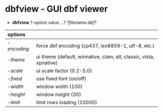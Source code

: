 # dbfview - GUI dbf viewer

+ **dbfview** ?-option value ...? ?*filename.dbf*?

| options	|  |
|:--------------|:-|
| *-encoding*	|	force dbf encoding (cp437, iso8859-1, utf-8, etc.) |
| *-theme*	|	ui theme (default, winnative, clam, alt, classic, vista, xpnative) |
| *-scale*	|	ui scale factor (0.2-5.0) |
| *-fixed*	|	use fixed font (on/off) |
| *-width*	|	window width (100) |
| *-height*	|	window height (30) |
| *-limit* 	|	limit rows loading (10000) |

